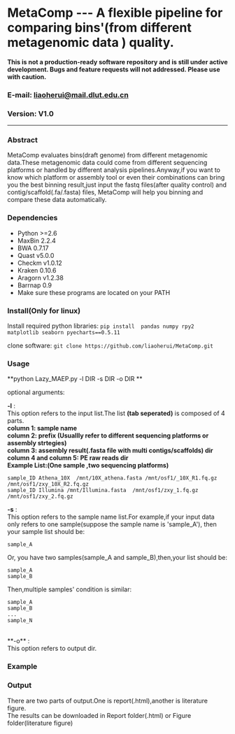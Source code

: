 MetaComp --- A flexible pipeline for comparing bins'(from different metagenomic data ) quality.
==============
<b> This is not a production-ready software repository and is still under active development. Bugs and feature requests will not addressed. Please use with caution.</b>

### E-mail: liaoherui@mail.dlut.edu.cn
### Version: V1.0

--------------

### Abstract
MetaComp evaluates bins(draft genome) from different metagenomic data.These metagenomic data could come from different sequencing platforms or handled by different analysis pipelines.Anyway,if you want to know which platform or assembly tool or even their combinations can bring you the best binning result,just input the fastq files(after quality control) and contig/scaffold(.fa/.fasta) files, MetaComp will help you binning and compare these data automatically. <BR/>

### Dependencies
* Python >=2.6
* MaxBin 2.2.4
* BWA 0.7.17
* Quast v5.0.0
* Checkm v1.0.12
* Kraken 0.10.6
* Aragorn v1.2.38
* Barrnap 0.9
* Make sure these programs are located on your PATH

### Install(Only for linux)
Install required python libraries:  `pip install  pandas numpy rpy2 matplotlib seaborn pyecharts==0.5.11`

clone software: `git clone https://github.com/liaoherui/MetaComp.git`<BR/>
 

### Usage
  **python Lazy_MAEP.py -l DIR -s DIR -o DIR **<BR/>
  
optional arguments:  

**-l** : <BR/>
This option refers to the input list.The list **(tab seperated)** is composed of 4 parts.<BR/>
**column 1: sample name**<BR/>
**column 2: prefix (Usuallly refer to different sequencing platforms or assembly strtegies)**<BR/>
**column 3: assembly result(.fasta file with multi contigs/scaffolds) dir**<BR/>
**column 4 and column 5: PE raw reads dir**<BR/>
**Example List:(One sample ,two sequencing platforms)** <BR/>
 ```
 sample_ID Athena_10X  /mnt/10X_athena.fasta /mnt/osf1/_10X_R1.fq.gz  /mnt/osf1/zxy_10X_R2.fq.gz 
 sample_ID Illumina /mnt/Illumina.fasta  /mnt/osf1/zxy_1.fq.gz /mnt/osf1/zxy_2.fq.gz
 ```
  **-s** : <BR/>
 This option refers to the sample name list.For example,if your input data only refers to one sample(suppose the sample name is 'sample_A'), then your sample list should be:<BR/>
 ```
 sample_A
 ```
 Or, you have two samples(sample_A and sample_B),then,your list should be:<BR/>
 ```
 sample_A
 sample_B
 ```
Then,multiple samples' condition is similar:<BR/>
 ```
 sample_A
 sample_B
 ...
 sample_N
 ```
 <BR/>
  **-o** : <BR/>
  This option refers to output dir.
 
### Example


### Output
There are two parts of output.One is report(.html),another is literature figure.<BR/>
The results can be downloaded in  Report folder(.html) or Figure  folder(literature figure) 



